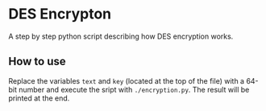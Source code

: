 # DES Encrypton

A step by step python script describing how DES encryption works.

## How to use

Replace the variables `text` and `key` (located at the top of the file) with a 64-bit number and execute the sript with `./encryption.py`.
The result will be printed at the end.

